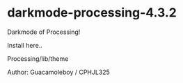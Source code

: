 # darkmode-processing-4.3.2
Darkmode of Processing!

Install here..

Processing/lib/theme

Author: Guacamoleboy / CPHJL325
